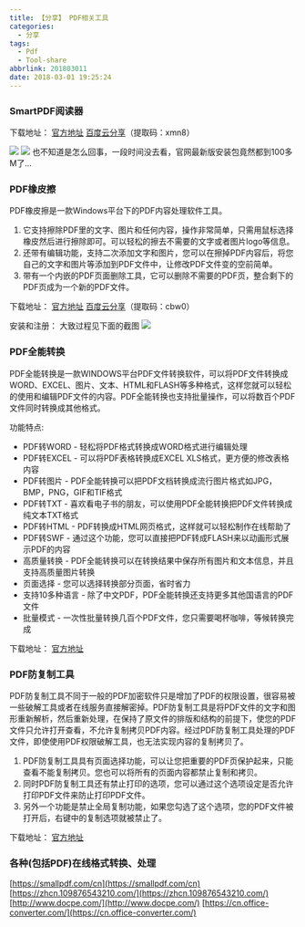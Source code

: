 ```yaml
---
title: 【分享】 PDF相关工具
categories:
  - 分享
tags:
  - Pdf
  - Tool-share
abbrlink: 201803011
date: 2018-03-01 19:25:24
---
```


### SmartPDF阅读器
下载地址：
[官方地址](https://smallpdf.com/cn/desktop)
[百度云分享](https://pan.baidu.com/s/18TK773xWIjjR6jLznR6hlg)（提取码：xmn8）

![](https://i.loli.net/2019/02/22/5c6fd64c2547a.png)
![](https://i.loli.net/2019/02/22/5c6fd64bf2ba3.png)
也不知道是怎么回事，一段时间没去看，官网最新版安装包竟然都到100多M了...


### PDF橡皮擦
PDF橡皮擦是一款Windows平台下的PDF内容处理软件工具。
1. 它支持擦除PDF里的文字、图片和任何内容，操作非常简单，只需用鼠标选择橡皮然后进行擦除即可。可以轻松的擦去不需要的文字或者图片logo等信息。 
2. 还带有编辑功能，支持二次添加文字和图片，您可以在擦掉PDF内容后，将您自己的文字和图片等添加到PDF文件中，让修改PDF文件变的空前简单。 
3. 带有一个内嵌的PDF页面删除工具，它可以删除不需要的PDF页，整合剩下的PDF页成为一个新的PDF文件。 

下载地址：
[官方地址](http://www.pdfgongju.com/pdfxiangpica.html)
[百度云分享](https://pan.baidu.com/s/1f1ka_tS5sDuNnHodTpfXCA)（提取码：cbw0）

安装和注册：
大致过程见下面的截图
![](https://i.loli.net/2019/02/22/5c6fd64c2e649.png)


### PDF全能转换
PDF全能转换是一款WINDOWS平台PDF文件转换软件，可以将PDF文件转换成WORD、EXCEL、图片、文本、HTML和FLASH等多种格式，这样您就可以轻松的使用和编辑PDF文件的内容。PDF全能转换也支持批量操作，可以将数百个PDF文件同时转换成其他格式。 

功能特点:
* PDF转WORD - 轻松将PDF格式转换成WORD格式进行编辑处理
* PDF转EXCEL - 可以将PDF表格转换成EXCEL XLS格式，更方便的修改表格内容
* PDF转图片 - PDF全能转换可以把PDF文档转换成流行图片格式如JPG，BMP，PNG，GIF和TIF格式
* PDF转TXT - 喜欢看电子书的朋友，可以使用PDF全能转换把PDF文件转换成纯文本TXT格式
* PDF转HTML - PDF转换成HTML网页格式，这样就可以轻松制作在线帮助了
* PDF转SWF - 通过这个功能，您可以直接把PDF转成FLASH来以动画形式展示PDF的内容
* 高质量转换 - PDF全能转换可以在转换结果中保存所有图片和文本信息，并且支持高质量图片转换
* 页面选择 - 您可以选择转换部分页面，省时省力
* 支持10多种语言 - 除了中文PDF，PDF全能转换还支持更多其他国语言的PDF文件
* 批量模式 - 一次性批量转换几百个PDF文件，您只需要喝杯咖啡，等候转换完成

下载地址：
[官方地址](http://www.pdfgongju.com/index.html)


### PDF防复制工具
PDF防复制工具不同于一般的PDF加密软件只是增加了PDF的权限设置，很容易被一些破解工具或者在线服务直接解密掉。PDF防复制工具是将PDF文件的文字和图形重新解析，然后重新处理，在保持了原文件的排版和结构的前提下，使您的PDF文件只允许打开查看，不允许复制拷贝PDF内容。经过PDF防复制工具处理的PDF文件，即使使用PDF权限破解工具，也无法实现内容的复制拷贝了。 

1. PDF防复制工具具有页面选择功能，可以让您把重要的PDF页保护起来，只能查看不能复制拷贝。您也可以将所有的页面内容都禁止复制和拷贝。 
2. 同时PDF防复制工具还有禁止打印的选项，您可以通过这个选项设定是否允许打印PDF文件来防止打印PDF文件。
3. 另外一个功能是禁止全局复制功能，如果您勾选了这个选项，您的PDF文件被打开后，右键中的复制选项就被禁止了。 

下载地址：
[官方地址](http://www.pdfgongju.com/pdffangfuzhigongju.html)


### 各种(包括PDF)在线格式转换、处理

[https://smallpdf.com/cn](https://smallpdf.com/cn)
[https://zhcn.109876543210.com/](https://zhcn.109876543210.com/)
[http://www.docpe.com/](http://www.docpe.com/)
[https://cn.office-converter.com/](https://cn.office-converter.com/)